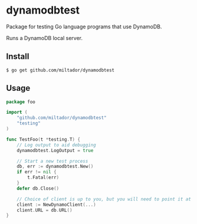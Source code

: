 # dynamodbtest

Package for testing Go language programs that use DynamoDB.

Runs a DynamoDB local server.

## Install

	$ go get github.com/miltador/dynamodbtest

## Usage

```go
package foo

import (
    "github.com/miltador/dynamodbtest"
    "testing"
)

func TestFoo(t *testing.T) {
	// Log output to aid debugging
	dynamodbtest.LogOutput = true

	// Start a new test process
	db, err := dynamodbtest.New()
	if err != nil {
		t.Fatal(err)
	}
	defer db.Close()

	// Choice of client is up to you, but you will need to point it at db.URL
	client := NewDynamoClient(...)
	client.URL = db.URL()
}

```